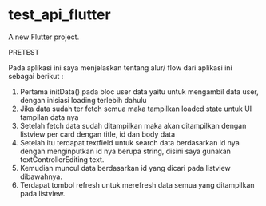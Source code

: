 # test_api_flutter

A new Flutter project.

PRETEST 

Pada aplikasi ini saya menjelaskan tentang alur/ flow dari aplikasi ini sebagai berikut :
1. Pertama initData() pada bloc user data yaitu untuk mengambil data user, dengan inisiasi loading terlebih dahulu
2. Jika data sudah ter fetch semua maka tampilkan loaded state untuk UI tampilan data nya
3. Setelah fetch data sudah ditampilkan maka akan ditampilkan dengan listview per card dengan title, id dan body data
4. Setelah itu terdapat textfield untuk search data berdasarkan id nya dengan menginputkan id nya berupa string, disini saya gunakan textControllerEditing text.
5. Kemudian muncul data berdasarkan id yang dicari pada listview dibawahnya.
6. Terdapat tombol refresh untuk merefresh data semua yang ditampilkan pada listview.
